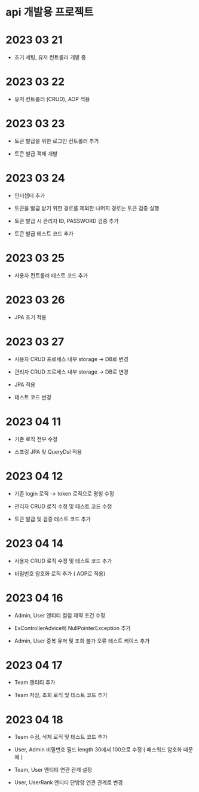 # api 개발용 프로젝트

# 2023 03 21
- 초기 세팅, 유저 컨트롤러 개발 중

# 2023 03 22
- 유저 컨트롤러 (CRUD), AOP 적용

# 2023 03 23
- 토큰 발급을 위한 로그인 컨트롤러 추가
  
- 토큰 발급 객체 개발

# 2023 03 24
- 인터셉터 추가
  
- 토큰을 발급 받기 위한 경로를 제외한 나머지 경로는 토큰 검증 실행
  
- 토큰 발급 시 관리자 ID, PASSWORD 검증 추가

- 토큰 발급 테스트 코드 추가

# 2023 03 25
- 사용자 컨트롤러 테스트 코드 추가

# 2023 03 26
- JPA 초기 적용

# 2023 03 27
- 사용자 CRUD 프로세스 내부 storage -> DB로 변경

- 관리자 CRUD 프로세스 내부 storage -> DB로 변경
  
- JPA 적용
  
- 테스트 코드 변경

# 2023 04 11
- 기존 로직 전부 수정

- 스프링 JPA 및 QueryDsl 적용

# 2023 04 12
- 기존 login 로직 -> token 로직으로 명칭 수정

- 관리자 CRUD 로직 수정 및 테스트 코드 수정

- 토큰 발급 및 검증 테스트 코드 추가

# 2023 04 14
- 사용자 CRUD 로직 수정 및 테스트 코드 추가

- 비밀번호 암호화 로직 추가 ( AOP로 적용)

# 2023 04 16
- Admin, User 엔티티 컬럼 제약 조건 수정

- ExControllerAdvice에 NullPointerException 추가

- Admin, User 중복 유저 및 조회 불가 오류 테스트 케이스 추가

# 2023 04 17
- Team 엔티티 추가

- Team 저장, 조회 로직 및 테스트 코드 추가

# 2023 04 18
- Team 수정, 삭제 로직 및 테스트 코드 추가

- User, Admin 비밀번호 필드 length 30에서 100으로 수정 ( 패스워드 암호화 때문에 )

- Team, User 엔티티 연관 관계 설정

- User, UserRank 엔티티 단방향 연관 관계로 변경
